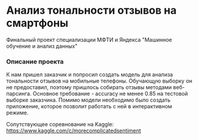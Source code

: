# Анализ тональности отзывов на смартфоны
Финальный проект специализации МФТИ и Яндекса "Машинное обучение и анализ данных"
### Описание проекта
К нам пришел заказчик и попросил создать модель для анализа тональности отзывов на мобильные телефоны. Обучающую выборку он не предоставил, поэтому пришлось собирать отзывы методами веб-парсинга. Основное требование - accuracy не менее 0.85 на тестовой выборке заказчика. Помимо модели необходимо было создать приложение, которое позволит работать с ней в интерактивном режиме. 

Сопутствующее соревнование на Kaggle: https://www.kaggle.com/c/morecomplicatedsentiment
